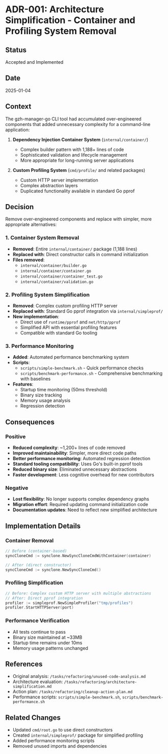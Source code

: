# ADR-001: Architecture Simplification - Container and Profiling System Removal

## Status
Accepted and Implemented

## Date
2025-01-04

## Context
The gzh-manager-go CLI tool had accumulated over-engineered components that added unnecessary complexity for a command-line application:

1. **Dependency Injection Container System** (`internal/container/`)
   - Complex builder pattern with 1,188+ lines of code
   - Sophisticated validation and lifecycle management
   - More appropriate for long-running server applications

2. **Custom Profiling System** (`cmd/profile/` and related packages)
   - Custom HTTP server implementation
   - Complex abstraction layers
   - Duplicated functionality available in standard Go pprof

## Decision
Remove over-engineered components and replace with simpler, more appropriate alternatives:

### 1. Container System Removal
- **Removed**: Entire `internal/container/` package (1,188 lines)
- **Replaced with**: Direct constructor calls in command initialization
- **Files removed**:
  - `internal/container/builder.go`
  - `internal/container/container.go` 
  - `internal/container/container_test.go`
  - `internal/container/validation.go`

### 2. Profiling System Simplification
- **Removed**: Complex custom profiling HTTP server
- **Replaced with**: Standard Go pprof integration via `internal/simpleprof/`
- **New implementation**:
  - Direct use of `runtime/pprof` and `net/http/pprof`
  - Simplified API with essential profiling features
  - Compatible with standard Go tooling

### 3. Performance Monitoring
- **Added**: Automated performance benchmarking system
- **Scripts**:
  - `scripts/simple-benchmark.sh` - Quick performance checks
  - `scripts/benchmark-performance.sh` - Comprehensive benchmarking with baselines
- **Features**:
  - Startup time monitoring (50ms threshold)
  - Binary size tracking
  - Memory usage analysis
  - Regression detection

## Consequences

### Positive
- **Reduced complexity**: ~1,200+ lines of code removed
- **Improved maintainability**: Simpler, more direct code paths
- **Better performance monitoring**: Automated regression detection
- **Standard tooling compatibility**: Uses Go's built-in pprof tools
- **Reduced binary size**: Eliminated unnecessary abstractions
- **Faster development**: Less cognitive overhead for new contributors

### Negative
- **Lost flexibility**: No longer supports complex dependency graphs
- **Migration effort**: Required updating command initialization code
- **Documentation updates**: Need to reflect new simplified architecture

## Implementation Details

### Container Removal
```go
// Before (container-based)
syncCloneCmd := synclone.NewSyncCloneCmdWithContainer(container)

// After (direct constructor)
syncCloneCmd := synclone.NewSyncCloneCmd()
```

### Profiling Simplification
```go
// Before: Complex custom HTTP server with multiple abstractions
// After: Direct pprof integration
profiler := simpleprof.NewSimpleProfiler("tmp/profiles")
profiler.StartHTTPServer(port)
```

### Performance Verification
- All tests continue to pass
- Binary size maintained at ~33MB  
- Startup time remains under 10ms
- Memory usage patterns unchanged

## References
- Original analysis: `/tasks/refactoring/unused-code-analysis.md`
- Architecture evaluation: `/tasks/refactoring/architecture-simplification.md`
- Action plan: `/tasks/refactoring/cleanup-action-plan.md`
- Performance scripts: `scripts/simple-benchmark.sh`, `scripts/benchmark-performance.sh`

## Related Changes
- Updated `cmd/root.go` to use direct constructors
- Created `internal/simpleprof/` package for simplified profiling
- Added performance monitoring scripts
- Removed unused imports and dependencies